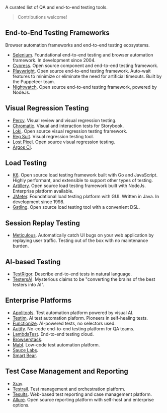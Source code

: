 A curated list of QA and end-to-end testing tools.

> Contributions welcome!

## End-to-End Testing Frameworks

Browser automation frameworks and end-to-end testing ecosystems.

- [Selenium](https://www.selenium.dev/). Foundational end-to-end testing and browser automation framework. In development since 2004.
- [Cypress](https://www.cypress.io/). Open source component and end-to-end testing framework.
- [Playwright](https://playwright.dev/). Open source end-to-end testing framework. Auto-wait features to minimize or eliminate the need for artificial timeouts. Built by the Puppeteer team.
- [Nightwatch](https://nightwatchjs.org/). Open source end-to-end testing framework, powered by NodeJs.

## Visual Regression Testing

- [Percy](https://percy.io/). Visual review and visual regression testing.
- [Chromatic](https://www.chromatic.com/). Visual and interaction tests for Storybook.
- [Loki](https://loki.js.org/). Open source visual regression testing framework.
- [Reg Suit](https://reg-viz.github.io/reg-suit/). Visual regression testing tool.
- [Lost Pixel](https://lost-pixel.com/). Open source visual regression testing.
- [Argos CI](https://argos-ci.com/).

## Load Testing
- [K6](https://k6.io/). Open source load testing framework built with Go and JavaScript. Highly performant, and extensible to support other types of testing.
- [Artillery](https://www.artillery.io/). Open source load testing framework built with NodeJs. Enterprise platform available.
- [JMeter](https://jmeter.apache.org/). Foundational load testing platform with GUI. Written in Java. In development since 1998.
- [Gatling](https://github.com/gatling/gatling). Open source load testing tool with a convenient DSL.
## Session Replay Testing

- [Meticulous](https://meticulous.ai/). Automatically catch UI bugs on your web application by replaying user traffic. Testing out of the box with no maintenance burden.

## AI-based Testing

- [TestRigor](https://testrigor.com/). Describe end-to-end tests in natural language.
- [TestersAI](https://www.testersai.com/). Mysterious claims to be "converting the brains of the best testers into AI".
  
## Enterprise Platforms

- [Applitools](https://applitools.com/). Test automation platform powered by visual AI.
- [Testim](https://www.testim.io/). AI test automation plaform. Pioneers in self-healing tests.
- [Functionize](https://www.functionize.com/). AI-powered tests, no selectors used.
- [Autify](https://autify.com/). No-code end-to-end testing platform for QA teams.
- [LambdaTest](https://www.lambdatest.com/). End-to-end testing cloud.
- [Browserstack](https://www.browserstack.com/).
- [Mabl](https://www.mabl.com/). Low-code test automation platform.
- [Sauce Labs](https://saucelabs.com/).
- [Smart Bear](https://smartbear.com/).

## Test Case Management and Reporting

- [Xray](https://www.getxray.app/).
- [Testrail](https://www.testrail.com/). Test management and orchestration platform.
- [Tesults](https://www.tesults.com/). Web-based test reporting and case management platform.
- [Allure](https://qameta.io/allure-report/). Open source reporting platform with self-host and enterprise options.
